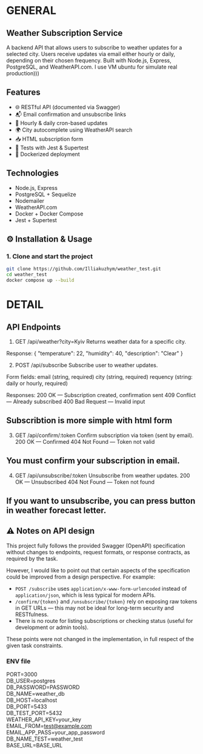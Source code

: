 
# GENERAL 
## Weather Subscription Service

A backend API that allows users to subscribe to weather updates for a selected city. Users receive updates via email either hourly or daily, depending on their chosen frequency. Built with Node.js, Express, PostgreSQL, and WeatherAPI.com.
I use VM ubuntu for simulate real production)))

## Features

- 🌐 RESTful API (documented via Swagger)
- 📬 Email confirmation and unsubscribe links
- 🔄 Hourly & daily cron-based updates
- 🌍 City autocomplete using WeatherAPI search
- 📥 HTML subscription form
- 🧪 Tests with Jest & Supertest
- 🐳 Dockerized deployment

## Technologies

- Node.js, Express
- PostgreSQL + Sequelize
- Nodemailer
- WeatherAPI.com
- Docker + Docker Compose
- Jest + Supertest

## ⚙️ Installation & Usage

### 1. Clone and start the project

```bash
git clone https://github.com/Illiakuzhym/weather_test.git
cd weather_test
docker compose up --build
```

# DETAIL 
## API Endpoints

1) GET /api/weather?city=Kyiv
Returns weather data for a specific city.

Response:
{
  "temperature": 22,
  "humidity": 40,
  "description": "Clear"
}

2) POST /api/subscribe
Subscribe user to weather updates.

Form fields:
email (string, required)
city (string, required)
requency (string: daily or hourly, required)

Responses:
200 OK — Subscription created, confirmation sent
409 Conflict — Already subscribed
400 Bad Request — Invalid input

## Subscribtion is more simple with html form

3) GET /api/confirm/:token
Confirm subscription via token (sent by email).
200 OK — Confirmed
404 Not Found — Token not valid

## You must confirm your subscription in email.

4) GET /api/unsubscribe/:token
Unsubscribe from weather updates.
200 OK — Unsubscribed
404 Not Found — Token not found

## If you want to unsubscribe, you can press button in weather forecast letter.

## ⚠️ Notes on API design

This project fully follows the provided Swagger (OpenAPI) specification without changes to endpoints, request formats, or response contracts, as required by the task.

However, I would like to point out that certain aspects of the specification could be improved from a design perspective. For example:

- `POST /subscribe` uses `application/x-www-form-urlencoded` instead of `application/json`, which is less typical for modern APIs.
- `/confirm/{token}` and `/unsubscribe/{token}` rely on exposing raw tokens in GET URLs — this may not be ideal for long-term security and RESTfulness.
- There is no route for listing subscriptions or checking status (useful for development or admin tools).

These points were not changed in the implementation, in full respect of the given task constraints.

### ENV file ###

PORT=3000  
DB_USER=postgres  
DB_PASSWORD=PASSWORD  
DB_NAME=weather_db  
DB_HOST=localhost  
DB_PORT=5433  
DB_TEST_PORT=5432  
WEATHER_API_KEY=your_key  
EMAIL_FROM=test@example.com  
EMAIL_APP_PASS=your_app_password  
DB_NAME_TEST=weather_test  
BASE_URL=BASE_URL  
